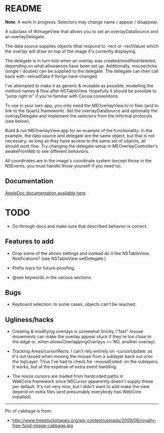 # README #

**Note**: A work in progress. Selectors may change name / appear / disappear.

A subclass of IKImageView that allows you to set an overlayDataSource and an overlayDelegate. 

The data source supplies objects (that respond to -rect or -rectValue) which the overlay will draw on top of the image it's currently displaying.

The delegate is in turn told when an overlay was created/modified/deleted, depending on what allowances have been set up. Additionally, mouseclicks (single / double) can be supplied to the delegate. The delegate can then call back with -reloadData if things have changed.

I've attempted to make it as generic & reusable as possible, modelling the method names & flow after NSTableView. Hopefully it should be possible to "jump right in" if you're familiar with Cocoa conventions.

To use in your own app, you only need the MEOverlayView.h/.m files (and to link to the Quartz.framework). Set the overlayDataSource and optionally the overlayDelegate and implement the selectors from the informal protocols (see below).

Build & run MEOverlayView.app for an example of the functionality. In the example, the data source and delegate are the same object, but that is not necessary; as long as they have access to the same set of objects, all should work fine. Try changing the delegate setup in MEOverlayController's awakeFromNib to see different behaviors.

All coordinates are in the image's coordinate system (except those in the NSEvents, you must handle those yourself if you need to).

## Documentation ##

[AppleDoc documentation available here](http://mikkelee.github.com/MEOverlayView/).

# TODO #

* Go through docs and make sure that described behavior is correct.

## Features to add ##

* Drop some of the allows<x> settings and instead do it like NSTableView. Notifications? (see NSTableView setDelegate:)

* Prefix ivars for future-proofing.

* @see keywords in the various sections.

## Bugs ##

* Keyboard selection: In some cases, objects can't be reached.

## Ugliness/hacks ##

* Creating & modifying overlays is somewhat finicky ("fast" mouse movements can make the overlay appear stuck if they're too close to the edge or, when allowsOverlappingOverlays == NO, another overlay).

* Tracking Areas/cursorRects: I can't rely entirely on -cursorUpdate: as it's not issued when moving the mouse from a sublayer back out onto the topLayer. Thus I've had to check for -mouseExited: on the sublayers. It works, but at the expense of extra event handling.

* The resize cursors are loaded from hardcoded paths in WebCore.framework since NSCursor apparently doesn't supply these per default. It's not very nice, but I didn't want to add make the view depend on extra files (and presumably everybody has WebCore installed).

-----------------------------------------------------------------------------------------------

Pic of cabbage is from:
* http://www.freestockimages.org/wp-content/uploads/2009/06/royalty-free-food-image-cabbage.jpg
